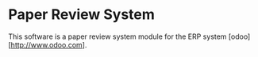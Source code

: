 # Paper Review System 
This software is a paper review system module for the ERP system [odoo][http://www.odoo.com].

